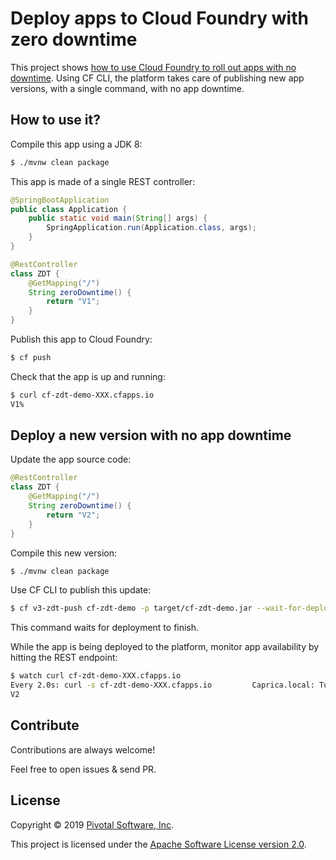 # Deploy apps to Cloud Foundry with zero downtime

This project shows
[how to use Cloud Foundry to roll out apps with no downtime](https://docs.cloudfoundry.org/devguide/deploy-apps/rolling-deploy.html).
Using CF CLI, the platform takes care of publishing new app versions, with
a single command, with no app downtime.

## How to use it?

Compile this app using a JDK 8:
```bash
$ ./mvnw clean package
```

This app is made of a single REST controller:
```java
@SpringBootApplication
public class Application {
    public static void main(String[] args) {
        SpringApplication.run(Application.class, args);
    }
}

@RestController
class ZDT {
    @GetMapping("/")
    String zeroDowntime() {
        return "V1";
    }
}
```

Publish this app to Cloud Foundry:
```bash
$ cf push
```

Check that the app is up and running:
```bash
$ curl cf-zdt-demo-XXX.cfapps.io
V1%
```

## Deploy a new version with no app downtime

Update the app source code:
```java
@RestController
class ZDT {
    @GetMapping("/")
    String zeroDowntime() {
        return "V2";
    }
}
```

Compile this new version:
```bash
$ ./mvnw clean package
```

Use CF CLI to publish this update:
```bash
$ cf v3-zdt-push cf-zdt-demo -p target/cf-zdt-demo.jar --wait-for-deploy-complete
```

This command waits for deployment to finish.

While the app is being deployed to the platform,
monitor app availability by hitting the REST endpoint:
```bash
$ watch curl cf-zdt-demo-XXX.cfapps.io
Every 2.0s: curl -s cf-zdt-demo-XXX.cfapps.io         Caprica.local: Tue Mar 26 15:49:04 2019
V2
```

## Contribute

Contributions are always welcome!

Feel free to open issues & send PR.

## License

Copyright &copy; 2019 [Pivotal Software, Inc](https://pivotal.io).

This project is licensed under the [Apache Software License version 2.0](https://www.apache.org/licenses/LICENSE-2.0).
